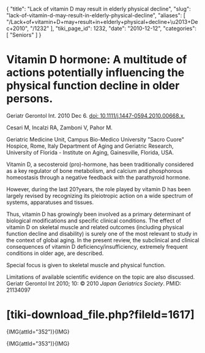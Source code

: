 {
  "title": "Lack of vitamin D may result in elderly physical decline",
  "slug": "lack-of-vitamin-d-may-result-in-elderly-physical-decline",
  "aliases": [
    "/Lack+of+vitamin+D+may+result+in+elderly+physical+decline+\u2013+Dec+2010",
    "/1232"
  ],
  "tiki_page_id": 1232,
  "date": "2010-12-12",
  "categories": [
    "Seniors"
  ]
}


# Vitamin D hormone: A multitude of actions potentially influencing the physical function decline in older persons.

Geriatr Gerontol Int. 2010 Dec 6. [doi: 10.1111/j.1447-0594.2010.00668.x.](https://doi.org/10.1111/j.1447-0594.2010.00668.x.) 

Cesari M, Incalzi RA, Zamboni V, Pahor M.

Geriatric Medicine Unit, Campus Bio-Medico University "Sacro Cuore" Hospice, Rome, Italy Department of Aging and Geriatric Research, University of Florida - Institute on Aging, Gainesville, Florida, USA.

Vitamin D, a secosteroid (pro)-hormone, has been traditionally considered as a key regulator of bone metabolism, and calcium and phosphorous homeostasis through a negative feedback with the parathyroid hormone. 

However, during the last 20?years, the role played by vitamin D has been largely revised by recognizing its pleiotropic action on a wide spectrum of systems, apparatuses and tissues. 

Thus, vitamin D has growingly been involved as a primary determinant of biological modifications and specific clinical conditions. The effect of vitamin D on skeletal muscle and related outcomes (including physical function decline and disability) is surely one of the most relevant to study in the context of global aging. In the present review, the subclinical and clinical consequences of vitamin D deficiency/insufficiency, extremely frequent conditions in older age, are described. 

Special focus is given to skeletal muscle and physical function. 

Limitations of available scientific evidence on the topic are also discussed. Geriatr Gerontol Int 2010; 10:  © 2010 _Japan Geriatrics Society_. PMID: 21134097

# <span>[tiki-download_file.php?fileId=1617]</span>

{IMG(attId="352")}{IMG}

{IMG(attId="353")}{IMG}